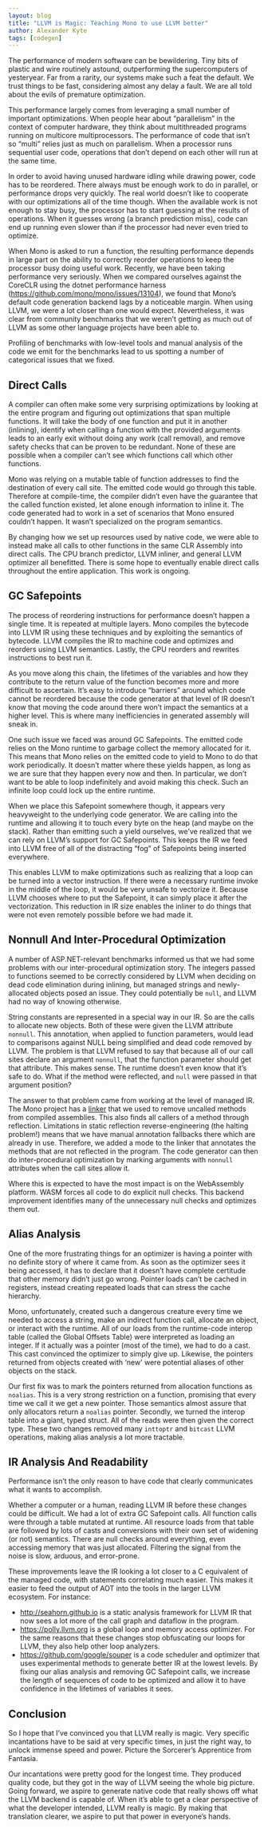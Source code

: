 ```yaml
---
layout: blog
title: "LLVM is Magic: Teaching Mono to use LLVM better"
author: Alexander Kyte
tags: [codegen]
---
```


The performance of modern software can be bewildering. Tiny bits of plastic and wire routinely astound, outperforming the supercomputers of yesteryear. Far from a rarity, our systems make such a feat the default. We trust things to be fast, considering almost any delay a fault. We are all told about the evils of premature optimization.

This performance largely comes from leveraging a small number of important optimizations. When people hear about “parallelism” in the context of computer hardware, they think about multithreaded programs running on multicore multiprocessors. The performance of code that isn’t so “multi” relies just as much on parallelism. When a processor runs sequential user code, operations that don’t depend on each other will run at the same time.

In order to avoid having unused hardware idling while drawing power, code has to be reordered. There always must be enough work to do in parallel, or performance drops very quickly. The real world doesn’t like to cooperate with our optimizations all of the time though. When the available work is not enough to stay busy, the processor has to start guessing at the results of operations. When it guesses wrong (a branch prediction miss), code can end up running even slower than if the processor had never even tried to optimize.

When Mono is asked to run a function, the resulting performance depends in large part on the ability to correctly reorder operations to keep the processor busy doing useful work. Recently, we have been taking performance very seriously. When we compared ourselves against the CoreCLR using the dotnet performance harness (https://github.com/mono/mono/issues/13104), we found that Mono’s default code generation backend lags by a noticeable margin. When using LLVM, we were a lot closer than one would expect. Nevertheless, it was clear from community benchmarks that we weren’t getting as much out of LLVM as some other language projects have been able to.

Profiling of benchmarks with low-level tools and manual analysis of the code we emit for the benchmarks lead to us spotting a number of categorical issues that we fixed.

Direct Calls
--------------------------------

A compiler can often make some very surprising optimizations by looking at the entire program and figuring out optimizations that span multiple functions. It will take the body of one function and put it in another (inlining), identify when calling a function with the provided arguments leads to an early exit without doing any work (call removal), and remove safety checks that can be proven to be redundant. None of these are possible when a compiler can’t see which functions call which other functions.

Mono was relying on a mutable table of function addresses to find the destination of every call site. The emitted code would go through this table. Therefore at compile-time, the compiler didn’t even have the guarantee that the called function existed, let alone enough information to inline it. The code generated had to work in a set of scenarios that Mono ensured couldn’t happen. It wasn’t specialized on the program semantics.

By changing how we set up resources used by native code, we were able to instead make all calls to other functions in the same CLR Assembly into direct calls. The CPU branch predictor, LLVM inliner, and general LLVM optimizer all benefitted. There is some hope to eventually enable direct calls throughout the entire application. This work is ongoing.


GC Safepoints
--------------------------------

The process of reordering instructions for performance doesn’t happen a single time. It is repeated at multiple layers. Mono compiles the bytecode into LLVM IR using these techniques and by exploiting the semantics of bytecode. LLVM compiles the IR to machine code and optimizes and reorders using LLVM semantics. Lastly, the CPU reorders and rewrites instructions to best run it.

As you move along this chain, the lifetimes of the variables and how they contribute to the return value of the function becomes more and more difficult to ascertain. It’s easy to introduce “barriers” around which code cannot be reordered because the code generator at that level of IR doesn’t know that moving the code around there won’t impact the semantics at a higher level. This is where many inefficiencies in generated assembly will sneak in.

One such issue we faced was around GC Safepoints. The emitted code relies on the Mono runtime to garbage collect the memory allocated for it. This means that Mono relies on the emitted code to yield to Mono to do that work periodically. It doesn’t matter where these yields happen, as long as we are sure that they happen every now and then. In particular, we don’t want to be able to loop indefinitely and avoid making this check. Such an infinite loop could lock up the entire runtime.

When we place this Safepoint somewhere though, it appears very heavyweight to the underlying code generator. We are calling into the runtime and allowing it to touch every byte on the heap (and maybe on the stack). Rather than emitting such a yield ourselves, we’ve realized that we can rely on LLVM’s support for GC Safepoints. This keeps the IR we feed into LLVM free of all of the distracting “fog” of Safepoints being inserted everywhere.

This enables LLVM to make optimizations such as realizing that a loop can be turned into a vector instruction. If there were a necessary runtime invoke in the middle of the loop, it would be very unsafe to vectorize it. Because LLVM chooses where to put the Safepoint, it can simply place it after the vectorization. This reduction in IR size enables the inliner to do things that were not even remotely possible before we had made it.

Nonnull And Inter-Procedural Optimization
--------------------------------

A number of ASP.NET-relevant benchmarks informed us that we had some problems with our inter-procedural optimization story. The integers passed to functions seemed to be correctly considered by LLVM when deciding on dead code elimination during inlining, but managed strings and newly-allocated objects posed an issue. They could potentially be `null`, and LLVM had no way of knowing otherwise.

String constants are represented in a special way in our IR. So are the calls to allocate new objects. Both of these were given the LLVM attribute `nonnull`. This annotation, when applied to function parameters, would lead to comparisons against NULL being simplified and dead code removed by LLVM. The problem is that LLVM refused to say that because all of our call sites declare an argument `nonnull`, that the function parameter should get that attribute. This makes sense. The runtime doesn’t even know that it’s safe to do. What if the method were reflected, and `null` were passed in that argument position?

The answer to that problem came from working at the level of managed IR. The Mono project has a [linker](https://github.com/mono/linker/) that we used to remove uncalled methods from compiled assemblies. This also finds all callers of a method through reflection. Limitations in static reflection reverse-engineering (the halting problem!) means that we have manual annotation fallbacks there which are already in use. Therefore, we added a mode to the linker that annotates the methods that are not reflected in the program. The code generator can then do inter-procedural optimization by marking arguments with `nonnull` attributes when the call sites allow it.

Where this is expected to have the most impact is on the WebAssembly platform. WASM forces all code to do explicit null checks. This backend improvement identifies many of the unnecessary null checks and optimizes them out.

Alias Analysis
--------------------------------

One of the more frustrating things for an optimizer is having a pointer with no definite story of where it came from. As soon as the optimizer sees it being accessed, it has to declare that it doesn’t have complete certitude that other memory didn’t just go wrong. Pointer loads can’t be cached in registers, instead creating repeated loads that can stress the cache hierarchy.

Mono, unfortunately, created such a dangerous creature every time we needed to access a string, make an indirect function call, allocate an object, or interact with the runtime. All of our loads from the runtime-code interop table (called the Global Offsets Table) were interpreted as loading an integer. If it actually was a pointer (most of the time), we had to do a cast. This cast convinced the optimizer to simply give up. Likewise, the pointers returned from objects created with ‘new' were potential aliases of other objects on the stack.

Our first fix was to mark the pointers returned from allocation functions as `noalias`. This is a very strong restriction on a function, promising that every time we call it we get a new pointer. Those semantics almost assure that only allocators return a `noalias` pointer. Secondly, we turned the interop table into a giant, typed struct. All of the reads were then given the correct type. These two changes removed many `inttoptr` and `bitcast` LLVM operations, making alias analysis a lot more tractable.

IR Analysis And Readability
--------------------------------

Performance isn’t the only reason to have code that clearly communicates what it wants to accomplish.

Whether a computer or a human, reading LLVM IR before these changes could be difficult. We had a lot of extra GC Safepoint calls. All function calls were through a table mutated at runtime. All resource loads from that table are followed by lots of casts and conversions with their own set of widening (or not) semantics. There are null checks around everything, even accessing memory that was just allocated. Filtering the signal from the noise is slow, arduous, and error-prone.

These improvements leave the IR looking a lot closer to a C equivalent of the managed code, with statements correlating much easier. This makes it easier to feed the output of AOT into the tools in the larger LLVM ecosystem. For instance:

   - http://seahorn.github.io is a static analysis framework for LLVM IR that now sees a lot more of the call graph and dataflow in the program.
   - https://polly.llvm.org is a global loop and memory access optimizer. For the same reasons that these changes stop obfuscating our loops for LLVM, they also help other loop analyzers.
   - https://github.com/google/souper is a code scheduler and optimizer that uses experimental methods to generate better IR at the lowest levels. By fixing our alias analysis and removing GC Safepoint calls, we increase the length of sequences of code to be optimized and allow it to have confidence in the lifetimes of variables it sees.


Conclusion
--------------------------------

So I hope that I’ve convinced you that LLVM really is magic. Very specific incantations have to be said at very specific times, in just the right way, to unlock immense speed and power. Picture the Sorcerer’s Apprentice from Fantasia.

Our incantations were pretty good for the longest time. They produced quality code, but they got in the way of LLVM seeing the whole big picture. Going forward, we aspire to generate native code that really shows off what the LLVM backend is capable of. When it’s able to get a clear perspective of what the developer intended, LLVM really is magic. By making that translation clearer, we aspire to put that power in everyone’s hands.

